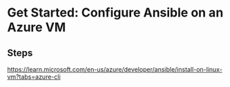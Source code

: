 # Get Started: Configure Ansible on an Azure VM

## Steps

https://learn.microsoft.com/en-us/azure/developer/ansible/install-on-linux-vm?tabs=azure-cli
